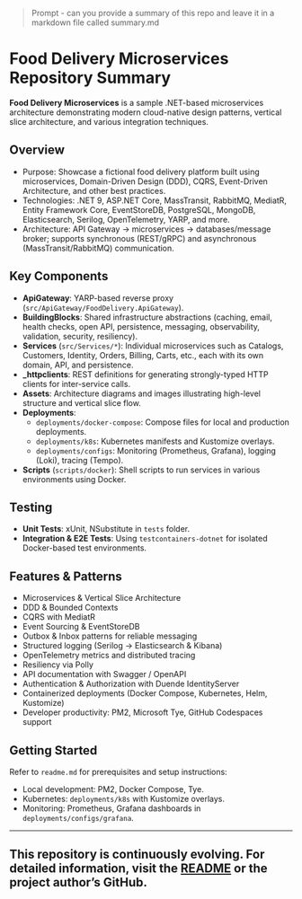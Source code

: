 > Prompt - can you provide a summary of this repo and leave it in a markdown file called summary.md

# Food Delivery Microservices Repository Summary

**Food Delivery Microservices** is a sample .NET-based microservices architecture demonstrating modern cloud-native design patterns, vertical slice architecture, and various integration techniques.

## Overview

- Purpose: Showcase a fictional food delivery platform built using microservices, Domain-Driven Design (DDD), CQRS, Event-Driven Architecture, and other best practices.
- Technologies: .NET 9, ASP.NET Core, MassTransit, RabbitMQ, MediatR, Entity Framework Core, EventStoreDB, PostgreSQL, MongoDB, Elasticsearch, Serilog, OpenTelemetry, YARP, and more.
- Architecture: API Gateway → microservices → databases/message broker; supports synchronous (REST/gRPC) and asynchronous (MassTransit/RabbitMQ) communication.

## Key Components

- **ApiGateway**: YARP-based reverse proxy (`src/ApiGateway/FoodDelivery.ApiGateway`).
- **BuildingBlocks**: Shared infrastructure abstractions (caching, email, health checks, open API, persistence, messaging, observability, validation, security, resiliency).
- **Services** (`src/Services/*`): Individual microservices such as Catalogs, Customers, Identity, Orders, Billing, Carts, etc., each with its own domain, API, and persistence.
- **\_httpclients**: REST definitions for generating strongly-typed HTTP clients for inter-service calls.
- **Assets**: Architecture diagrams and images illustrating high-level structure and vertical slice flow.
- **Deployments**:
  - `deployments/docker-compose`: Compose files for local and production deployments.
  - `deployments/k8s`: Kubernetes manifests and Kustomize overlays.
  - `deployments/configs`: Monitoring (Prometheus, Grafana), logging (Loki), tracing (Tempo).
- **Scripts** (`scripts/docker`): Shell scripts to run services in various environments using Docker.

## Testing

- **Unit Tests**: xUnit, NSubstitute in `tests` folder.
- **Integration & E2E Tests**: Using `testcontainers-dotnet` for isolated Docker-based test environments.

## Features & Patterns

- Microservices & Vertical Slice Architecture
- DDD & Bounded Contexts
- CQRS with MediatR
- Event Sourcing & EventStoreDB
- Outbox & Inbox patterns for reliable messaging
- Structured logging (Serilog → Elasticsearch & Kibana)
- OpenTelemetry metrics and distributed tracing
- Resiliency via Polly
- API documentation with Swagger / OpenAPI
- Authentication & Authorization with Duende IdentityServer
- Containerized deployments (Docker Compose, Kubernetes, Helm, Kustomize)
- Developer productivity: PM2, Microsoft Tye, GitHub Codespaces support

## Getting Started

Refer to `readme.md` for prerequisites and setup instructions:

- Local development: PM2, Docker Compose, Tye.
- Kubernetes: `deployments/k8s` with Kustomize overlays.
- Monitoring: Prometheus, Grafana dashboards in `deployments/configs/grafana`.

---

## This repository is continuously evolving. For detailed information, visit the [README](readme.md) or the project author’s GitHub.
